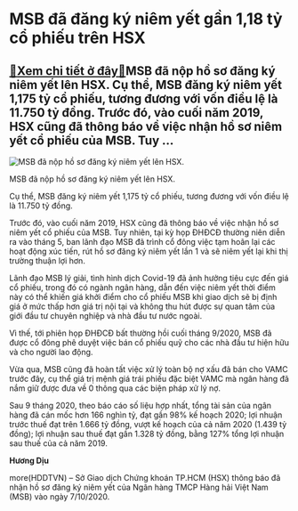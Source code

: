 MSB đã đăng ký niêm yết gần 1,18 tỷ cổ phiếu trên HSX
=====================================================

[:gift:Xem chi tiết ở đây:gift:](https://hddtvn.com/msb-da-dang-ky-niem-yet-gan-118-ty-co-phieu-tren-hsx/)MSB đã nộp hồ sơ đăng ký niêm yết lên HSX. Cụ thể, MSB đăng ký niêm yết 1,175 tỷ cổ phiếu, tương đương với vốn điều lệ là 11.750 tỷ đồng. Trước đó, vào cuối năm 2019, HSX cũng đã thông báo về việc nhận hồ sơ niêm yết cổ phiếu của MSB. Tuy …
------------------------------------------------------------------------------------------------------------------------------------------------------------------------------------------------------------------------------------------------





![MSB đã nộp hồ sơ đăng ký niêm yết lên HSX.](https://hddtvn.com/wp-content/uploads/2021/01/1250_MSB_19_1.jpg "MSB đã nộp hồ sơ đăng ký niêm yết lên HSX.")


MSB đã nộp hồ sơ đăng ký niêm yết lên HSX.



Cụ thể, MSB đăng ký niêm yết 1,175 tỷ cổ phiếu, tương đương với vốn điều lệ là 11.750 tỷ đồng.


Trước đó, vào cuối năm 2019, HSX cũng đã thông báo về việc nhận hồ sơ niêm yết cổ phiếu của MSB. Tuy nhiên, tại kỳ họp ĐHĐCĐ thường niên diễn ra vào tháng 5, ban lãnh đạo MSB đã trình cổ đông việc tạm hoãn lại các hoạt động xúc tiến, rút hồ sơ đăng ký niêm yết lần 1 và sẽ niêm yết lại khi thị trường thuận lợi hơn.


Lãnh đạo MSB lý giải, tình hình dịch Covid-19 đã ảnh hưởng tiêu cực đến giá cổ phiếu, trong đó có ngành ngân hàng, dẫn đến việc niêm yết thời điểm này có thể khiến giá khởi điểm cho cổ phiếu MSB khi giao dịch sẽ bị định giá ở mức thấp hơn giá trị nội tại và không thu hút được sự quan tâm của giới đầu tư chuyên nghiệp và nhà đầu tư nước ngoài.


Vì thế, tới phiên họp ĐHĐCĐ bất thường hồi cuối tháng 9/2020, MSB đã được cổ đông phê duyệt việc bán cổ phiếu quỹ cho các nhà đầu tư hiện hữu và cho người lao động.


Vừa qua, MSB cũng đã hoàn tất việc xử lý toàn bộ nợ xấu đã bán cho VAMC trước đây, cụ thể giá trị mệnh giá trái phiếu đặc biệt VAMC mà ngân hàng đã nắm giữ được đưa về 0 thông qua các biện pháp xử lý nợ.


Sau 9 tháng 2020, theo báo cáo số liệu hợp nhất, tổng tài sản của ngân hàng đã cán mốc hơn 166 nghìn tỷ, đạt gần 98% kế hoạch 2020; lợi nhuận trước thuế đạt trên 1.666 tỷ đồng, vượt kế hoạch của cả năm 2020 (1.439 tỷ đồng); lợi nhuận sau thuế đạt gần 1.328 tỷ đồng, bằng 127% tổng lợi nhuận sau thuế của cả năm 2019.




**Hương Dịu**



more(HDDTVN) – Sở Giao dịch Chứng khoán TP.HCM (HSX) thông báo đã nhận hồ sơ đăng ký niêm yết của Ngân hàng TMCP Hàng hải Việt Nam (MSB) vào ngày 7/10/2020.


